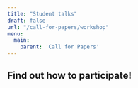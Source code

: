 ```yaml
---
title: "Student talks"
draft: false
url: "/call-for-papers/workshop"
menu:
  main:
    parent: 'Call for Papers'
---
```


## Find out how to participate!